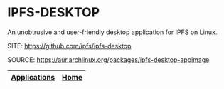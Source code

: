 # IPFS-DESKTOP

 An unobtrusive and user-friendly desktop application for IPFS on Linux.

 SITE: https://github.com/ipfs/ipfs-desktop

 SOURCE: https://aur.archlinux.org/packages/ipfs-desktop-appimage

 | [Applications](https://portable-linux-apps.github.io/apps.html) | [Home](https://portable-linux-apps.github.io)
 | --- | --- |
